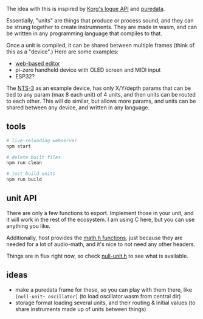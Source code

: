 The idea with this is inspired by [Korg's logue API](https://korginc.github.io/logue-sdk/) and [puredata](https://puredata.info/).

Essentially, "units" are things that produce or process sound, and they can be strung together to create instrumnents. They are made in wasm, and can be written in any programming language that compiles to that.

Once a unit is compiled, it can be shared between multiple frames (think of this as a "device".) Here are some examples:

- [web-based editor](http://konsumer.js.org/null-units/)
- pi-zero handheld device with OLED screen and MIDI input
- ESP32?

The [NTS-3](https://www.korg.com/us/products/dj/nts_3/) as an example device, has only X/Y/depth params that can be tied to any param (max 8 each unit) of 4 units, and then units can be routed to each other. This will do similar, but allows more params, and units can be shared between any device, and written in any language.

## tools

```bash
# live-reloading webserver
npm start

# delete built files
npm run clean

# just build units
npm run build
```


## unit API

There are only a few functions to export. Implement those in your unit, and it will work in the rest of the ecosystem. I am using C here, but you can use anything you like.

Additionally, host provides the [math.h functions](https://en.wikipedia.org/wiki/C_mathematical_functions), just because they are needed for a lot of audio-math, and it's nice to not need any other headers.

Things are in flux right now, so check [null-unit.h](units/null-unit.h) to see what is available.




## ideas

- make a puredata frame for these, so you can play with them there, like `[null-unit~ oscillator]` (to load oscillator.wasm from central dir)
- storage format loading several units, and their routing & initial values (to share instruments made up of units between things)
